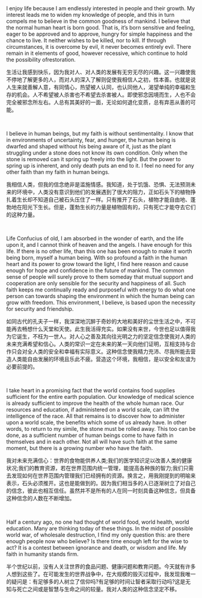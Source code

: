 <p>
	<br />
</p>
<p>
	I enjoy life because I am endlessly interested in people and their growth. My interest leads me to widen my knowledge of people, and this in turn compels me to believe in the common goodness of mankind. I believe that the normal human heart is born good. That is, it’s born sensitive and feeling, eager to be approved and to approve, hungry for simple happiness and the chance to live. It neither wishes to be killed, nor to kill. If through circumstances, it is overcome by evil, it never becomes entirely evil. There remain in it elements of good, however recessive, which continue to hold the possibility ofrestoration.
</p>
<p>
	生活让我感到快乐，因为我对人、对人类的发展有无穷无尽的兴趣。这一兴趣使我不停地了解更多的人，而对人的深入了解则促使我相信人之初，性本善。也就是说人生来就善解人意，有同情心，热望被人认同，也认同他人，渴望单纯的幸福和生存的机会。人不希望被人杀害也不希望去杀害被人。即使邪念因境而生，人也不会完全被邪念所左右。人总有其美好的一面，无论如何退化变质，总有弃恶从善的可能。
</p>
<p>
	<br />
</p>
<p>
	I believe in human beings, but my faith is without sentimentality. I know that in environments of uncertainty, fear, and hunger, the human being is dwarfed and shaped without his being aware of it, just as the plant struggling under a stone does not know its own condition. Only when the stone is removed can it spring up freely into the light. But the power to spring up is inherent, and only death puts an end to it. I feel no need for any other faith than my faith in human beings.
</p>
<p>
	我相信人类，但我的信念绝非是滥施情感。我知道，处于饥饿、恐惧、无法预测未来的环境中，人类没有意识到他们的发展遇到了很大的阻力，正如石头下的植物挣扎着生长却不知道自己被石头压住了一样。只有推开了石头，植物才能自由地、蓬勃地在阳光下生长。但是，蓬勃生长的力量是植物固有的，只有死亡才能夺去它们的这种力量。
</p>
<p>
	<br />
</p>
<p>
	Life Confucius of old, I am absorbed in the wonder of earth, and the life upon it, and I cannot think of heaven and the angels. I have enough for this life. If there is no other life, than this one has been enough to make it worth being born, myself a human being. With so profound a faith in the human heart and its power to grow toward the light, I find here reason and cause enough for hope and confidence in the future of mankind. The common sense of people will surely prove to them someday that mutual support and cooperation are only sensible for the security and happiness of all. Such faith keeps me continually ready and purposeful with energy to do what one person can towards shaping the environment in which the human being can grow with freedom. This environment, I believe, is based upon the necessity for security and friendship.
</p>
<p>
	如同古代的孔夫子一样，我深深地沉醉于奇妙的大地和美好的尘世生活之中，不可能再去畅想什么天堂和天使。此生我活得充实。如果没有来世，今世也足以值得我为它诞生，不枉为一世人。对人心之善及其向往光明之力的坚定信念使我对人类的未来充满希望和信心。人类的常识一定在未来的某一天向他们证明，互相支持与合作只会对全人类的安全和幸福有实际意义。这种信念使我精力充沛、尽我所能去营造人类能自由发展的环境且乐此不疲。营造这个环境，我相信，是以安全和友谊为必要前提的。
</p>
<p>
	<br />
</p>
<p>
	I take heart in a promising fact that the world contains food supplies sufficient for the entire earth population. Our knowledge of medical science is already sufficient to improve the health of the whole human race. Our resources and education, if administered on a world scale, can lift the intelligence of the race. All that remains is to discover how to administer upon a world scale, the benefits which some of us already have. In other words, to return to my simile, the stone must be rolled away. This too can be done, as a sufficient number of human beings come to have faith in themselves and in each other. Not all will have such faith at the same moment, but there is a growing number who have the faith.
</p>
<p>
	我对未来充满信心：世界的食物能供养人类;我们的医学知识足以改善人类的健康状况;我们的教育资源，若在世界范围内统一管理，能提高各种族的智力;我们只需去发现如何在世界范围内管理我们已经拥有的资源。换言之，用我刚提到的明喻来表示，石头必须推开。这也是能做到的。因为我们相当多的人已逐渐树立了对自己的信念，彼此也相互信任。虽然并不是所有的人在同一时刻具备这种信念，但具备这种信念的人数在不断增加。
</p>
<p>
	<br />
</p>
<p>
	Half a century ago, no one had thought of world food, world health, world education. Many are thinking today of these things. In the midst of possible world war, of wholesale destruction, I find my only question this: are there enough people now who believe? Is there time enough left for the wise to act? It is a contest between ignorance and death, or wisdom and life. My faith in humanity stands firm.
</p>
<p>
	半个世纪以前，没有人关注世界的食品问题、健康问题和教育问题。今天就有许多人想到这些了。在可能发生的世界战争中，在大规模的毁灭过程中，我发现我唯一的疑问是：有足够多的人树立了信仰吗?有足够的时间让智者采取行动吗?这是无知与死亡之间或是智慧与生命之间的较量。我对人类的这种信念坚定不移。
</p>